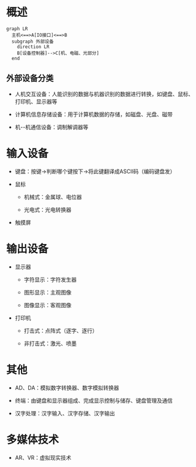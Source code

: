 # 概述

```mermaid
graph LR
  主机<==>A[IO接口]<==>B
  subgraph 外部设备
    direction LR
    B[设备控制器]-->C[机、电磁、光部分]
  end
```

## 外部设备分类

- 人机交互设备：人能识别的数据与机器识别的数据进行转换，如键盘、鼠标、打印机、显示器等

- 计算机信息存储设备：用于计算机数据的存储，如磁盘、光盘、磁带

- 机--机通信设备：调制解调器等

# 输入设备

- 键盘：按键→判断哪个键按下→将此键翻译成ASCII码（编码键盘发）

- 鼠标

  - 机械式：金属球、电位器

  - 光电式：光电转换器

- 触摸屏

# 输出设备

- 显示器

  - 字符显示：字符发生器

  - 图形显示：主观图像

  - 图像显示：客观图像

- 打印机

  - 打击式：点阵式（逐字、逐行）

  - 非打击式：激光、喷墨

# 其他

- AD、DA：模拟数字转换器、数字模拟转换器

- 终端：由键盘和显示器组成、完成显示控制与储存、键盘管理及通信

- 汉字处理：汉字输入、汉字存储、汉字输出

# 多媒体技术

- AR、VR：虚拟现实技术
